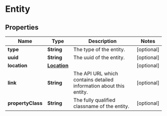 
# Entity

## Properties
Name | Type | Description | Notes
------------ | ------------- | ------------- | -------------
**type** | **String** | The type of the entity. |  [optional]
**uuid** | **String** | The uuid of the entity. |  [optional]
**location** | [**Location**](Location.md) |  |  [optional]
**link** | **String** | The API URL which contains detailed information about this entity. |  [optional]
**propertyClass** | **String** | The fully qualified classname of the entity. |  [optional]



